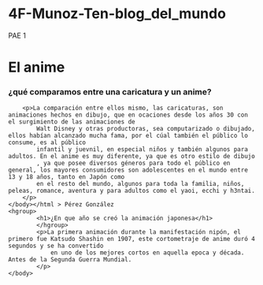 # 4F-Munoz-Ten-blog_del_mundo
PAE 1 
<!DOCTYPE html>
<html lang="es">
    <head>
        <meta charset="UTF-8">
        <title>El blog del mundo, Muñoz Valencia, Pérez González</title>
    </head>
    <body>
        <hgroup>
            <h1>El anime</h1>
            <h3>¿qué comparamos entre una caricatura y un anime?</h3>
        </hgroup>

        <p>La comparación entre ellos mismo, las caricaturas, son animaciones hechos en dibujo, que en ocaciones desde los años 30 con el surgimiento de las animaciones de 
            Walt Disney y otras productoras, sea computarizado o dibujado, ellos habían alcanzado mucha fama, por el cúal también el público lo consume, es al público
            infantil y juevnil, en especial niños y también algunos para adultos. En el anime es muy diferente, ya que es otro estilo de dibujo
            , ya que posee diversos géneros para todo el público en general, los mayores consumidores son adolescentes en el mundo entre 13 y 18 años, tanto en Japón como
            en el resto del mundo, algunos para toda la familia, niños, peleas, romance, aventura y para adultos como el yaoi, ecchi y h3ntai.
        </p>
    </body></html > Pérez González
    <hgroup>
            <h1>¿En que año se creó la animación japonesa</h1>
            </hgroup>
            <p>La primera animación durante la manifestación nipón, el primero fue Katsudo Shashin en 1907, este cortometraje de anime duró 4 segundos y se ha convertido 
                en uno de los mejores cortos en aquella epoca y década. Antes de la Segunda Guerra Mundial.
            </p>
    </body>
